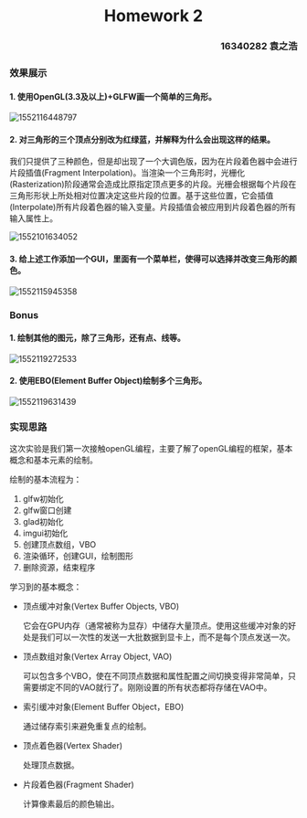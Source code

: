 <h1 align="center"> Homework 2</h1>

<h3 align="right">16340282 袁之浩</h2>

### 效果展示

#### 1. 使用OpenGL(3.3及以上)+GLFW画一个简单的三角形。

![1552116448797](C:\Users\lenovo\Desktop\homework2\1552116448797.png)

#### 2. 对三角形的三个顶点分别改为红绿蓝，并解释为什么会出现这样的结果。

我们只提供了三种颜色，但是却出现了一个大调色版，因为在片段着色器中会进行片段插值(Fragment Interpolation)。当渲染一个三角形时，光栅化(Rasterization)阶段通常会造成比原指定顶点更多的片段。光栅会根据每个片段在三角形形状上所处相对位置决定这些片段的位置。基于这些位置，它会插值(Interpolate)所有片段着色器的输入变量。片段插值会被应用到片段着色器的所有输入属性上。

![1552101634052](C:\Users\lenovo\Desktop\homework2\1552101634052.png)

#### 3. 给上述工作添加一个GUI，里面有一个菜单栏，使得可以选择并改变三角形的颜色。

![1552115945358](C:\Users\lenovo\Desktop\homework2\1552115945358.png)

### Bonus

#### 1. 绘制其他的图元，除了三角形，还有点、线等。

![1552119272533](C:\Users\lenovo\Desktop\homework2\1552119272533.png)

#### 2. 使用EBO(Element Buffer Object)绘制多个三角形。

![1552119631439](C:\Users\lenovo\Desktop\homework2\1552119631439.png)

### 实现思路

这次实验是我们第一次接触openGL编程，主要了解了openGL编程的框架，基本概念和基本元素的绘制。

绘制的基本流程为：

1. glfw初始化
2. glfw窗口创建
3. glad初始化
4. imgui初始化
5. 创建顶点数组，VBO
6. 渲染循环，创建GUI，绘制图形
7. 删除资源，结束程序

学习到的基本概念：

- 顶点缓冲对象(Vertex Buffer Objects, VBO)

  它会在GPU内存（通常被称为显存）中储存大量顶点。使用这些缓冲对象的好处是我们可以一次性的发送一大批数据到显卡上，而不是每个顶点发送一次。

- 顶点数组对象(Vertex Array Object, VAO)

  可以包含多个VBO，使在不同顶点数据和属性配置之间切换变得非常简单，只需要绑定不同的VAO就行了。刚刚设置的所有状态都将存储在VAO中。

- 索引缓冲对象(Element Buffer Object，EBO)

  通过储存索引来避免重复点的绘制。

- 顶点着色器(Vertex Shader)

  处理顶点数据。

- 片段着色器(Fragment Shader)

  计算像素最后的颜色输出。